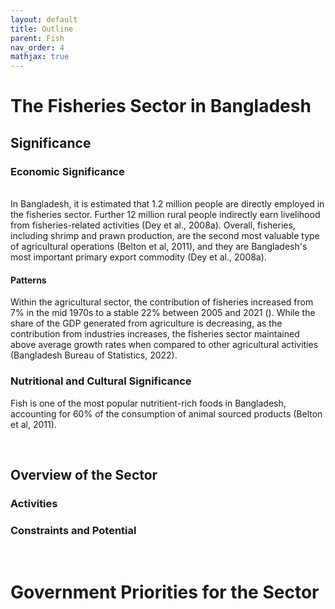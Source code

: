 ```yaml
---
layout: default
title: Outline
parent: Fish
nav_order: 4
mathjax: true
---
```


# The Fisheries Sector in Bangladesh
## Significance
### Economic Significance

<br>
In Bangladesh, it is estimated that 1.2 million people are directly employed in the fisheries sector. Further 12 million rural people indirectly earn livelihood from fisheries-related activities (Dey et al., 2008a). Overall, fisheries, including shrimp and prawn production, are the second most valuable type of agricultural operations (Belton et al, 2011), and they are Bangladesh's most important primary export commodity (Dey et al., 2008a). <br>

#### Patterns 
Within the agricultural sector, the contribution of fisheries increased from 7% in the mid 1970s to a stable 22% between 2005 and 2021 ().
While the share of the GDP generated from agriculture is decreasing, as the contribution from industries increases, the fisheries sector maintained above average growth rates when compared to other agricultural activities (Bangladesh Bureau of Statistics, 2022). 
<br> 

### Nutritional and Cultural Significance

Fish is one of the most popular nutritient-rich foods in Bangladesh, accounting for 60% of the consumption of animal sourced products (Belton et al, 2011).



<br> 

## Overview of the Sector

### Activities

### Constraints and Potential 


<br> 

# Government Priorities for the Sector
